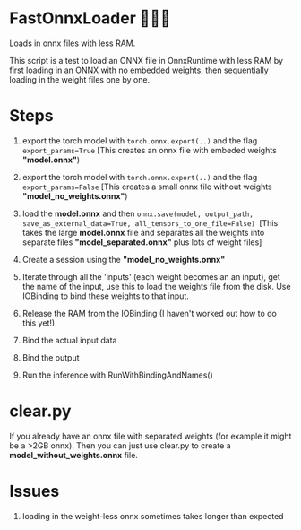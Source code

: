 # FastOnnxLoader 🚀👩‍🚀
Loads in onnx files with less RAM.

This script is a test to load an ONNX file in OnnxRuntime with less RAM by first loading in an ONNX with no embedded weights, then sequentially loading in the weight files one by one.

Steps
===

1. export the torch model with `torch.onnx.export(..)` and the flag `export_params=True` [This creates an onnx file with embeded weights **"model.onnx"**)
2. export the torch model with `torch.onnx.export(..)` and the flag `export_params=False` [This creates a small onnx file without weights **"model_no_weights.onnx"**)

3. load the **model.onnx** and then `onnx.save(model, output_path, save_as_external_data=True, all_tensors_to_one_file=False) `[This takes the large **model.onnx** file and separates all the weights into separate files **"model_separated.onnx"** plus lots of weight files]

4. Create a session using the **"model_no_weights.onnx"**
5. Iterate through all the 'inputs' (each weight becomes an an input), get the name of the input, use this to load the weights file from the disk. Use IOBinding to bind these weights to that input. 
7. Release the RAM from the IOBinding (I haven't worked out how to do this yet!)
8. Bind the actual input data
9. Bind the output
10. Run the inference with RunWithBindingAndNames()

clear.py
===
If you already have an onnx file with separated weights (for example it might be a >2GB onnx). Then you can just use clear.py to create a **model_without_weights.onnx** file.


Issues
===
1. loading in the weight-less onnx sometimes takes longer than expected



